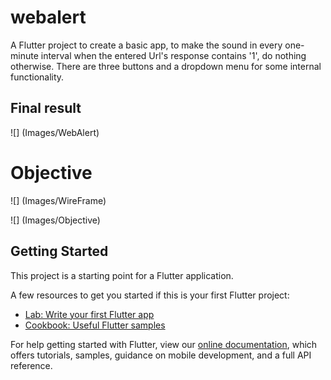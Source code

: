 # webalert

A Flutter project to create a basic app, to make the sound in every one-minute interval when the entered Url's response contains '1', do nothing otherwise. 
There are three buttons and a dropdown menu for some internal functionality.

## Final result
![] (Images/WebAlert)

# Objective
![] (Images/WireFrame)

![] (Images/Objective)

## Getting Started

This project is a starting point for a Flutter application.

A few resources to get you started if this is your first Flutter project:

- [Lab: Write your first Flutter app](https://flutter.dev/docs/get-started/codelab)
- [Cookbook: Useful Flutter samples](https://flutter.dev/docs/cookbook)

For help getting started with Flutter, view our
[online documentation](https://flutter.dev/docs), which offers tutorials,
samples, guidance on mobile development, and a full API reference.
